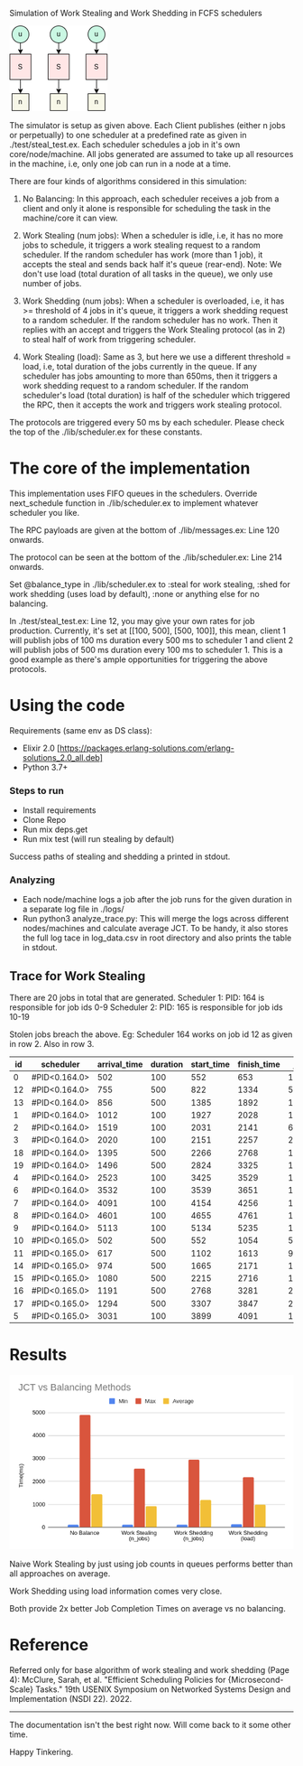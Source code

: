 
Simulation of Work Stealing and Work Shedding in FCFS schedulers


![alt text](./simulation_arch.png)

The simulator is setup as given above. Each Client publishes (either n jobs or perpetually) to one scheduler at a predefined rate as given in ./test/steal_test.ex. Each scheduler schedules a job in it's own core/node/machine. All jobs generated are assumed to take up all resources in the machine, i.e, only one job can run in a node at a time.

There are four kinds of algorithms considered in this simulation:

1. No Balancing: In this approach, each scheduler receives a job from a client and only it alone is responsible for scheduling the task in the machine/core it can view.

2. Work Stealing (num jobs): When a scheduler is idle, i.e, it has no more jobs to schedule, it triggers a work stealing request to a random scheduler. If the random scheduler has work (more than 1 job), it accepts the steal and sends back half it's queue (rear-end). Note: We don't use load (total duration of all tasks in the queue), we only use number of jobs.

3. Work Shedding (num jobs): When a scheduler is overloaded, i.e, it has >= threshold of 4 jobs in it's queue, it triggers a work shedding request to a random scheduler. If the random scheduler has no work. Then it replies with an accept and triggers the Work Stealing protocol (as in 2) to steal half of work from triggering scheduler.

4. Work Stealing (load): Same as 3, but here we use a different threshold = load, i.e, total duration of the jobs currently in the queue. If any scheduler has jobs amounting to more than 650ms, then it triggers a work shedding request to a random scheduler. If the random scheduler's load (total duration) is half of the scheduler which triggered the RPC, then it accepts the work and triggers work stealing protocol.

The protocols are triggered every 50 ms by each scheduler. Please check the top of the ./lib/scheduler.ex for these constants. 

# The core of the implementation

This implementation uses FIFO queues in the schedulers. Override next_schedule function in ./lib/scheduler.ex to implement whatever scheduler you like.

The RPC payloads are given at the bottom of ./lib/messages.ex: Line 120 onwards. 

The protocol can be seen at the bottom of the ./lib/scheduler.ex: Line 214 onwards.

Set @balance_type in ./lib/scheduler.ex to :steal for work stealing, :shed for work shedding (uses load by default), :none or anything else for no balancing.

In ./test/steal_test.ex: Line 12, you may give your own rates for job production. Currently, it's set at [[100, 500], [500, 100]], this mean, client 1 will publish jobs of 100 ms duration every 500 ms to scheduler 1 and client 2 will publish jobs of 500 ms duration every 100 ms to scheduler 1. This is a good example as there's ample opportunities for triggering the above protocols.

# Using the code

Requirements (same env as DS class):
- Elixir 2.0 [https://packages.erlang-solutions.com/erlang-solutions_2.0_all.deb] 
- Python 3.7+

### Steps to run
- Install requirements
- Clone Repo
- Run mix deps.get
- Run mix test (will run stealing by default)

Success paths of stealing and shedding a printed in stdout.

### Analyzing
- Each node/machine logs a job after the job runs for the given duration in a separate log file in ./logs/
- Run python3 analyze_trace.py:  This will merge the logs across different nodes/machines and calculate average JCT. To be handy, it also stores the full log tace in log_data.csv in root directory and also prints the table in stdout.


## Trace for Work Stealing

There are 20 jobs in total that are generated. 
Scheduler 1: PID: 164 is responsible for job ids 0-9
Scheduler 2: PID: 165 is responsible for job ids 10-19

Stolen jobs breach the above. Eg: Scheduler 164 works on job id 12 as given in row 2. Also in row 3.

|id |scheduler    |arrival_time|duration|start_time|finish_time|jct |
|---|-------------|------------|--------|----------|-----------|----|
|0  |#PID<0.164.0>|502         |100     |552       |653        |151 |
|12 |#PID<0.164.0>|755         |500     |822       |1334       |579 |
|13 |#PID<0.164.0>|856         |500     |1385      |1892       |1036|
|1  |#PID<0.164.0>|1012        |100     |1927      |2028       |1016|
|2  |#PID<0.164.0>|1519        |100     |2031      |2141       |622 |
|3  |#PID<0.164.0>|2020        |100     |2151      |2257       |237 |
|18 |#PID<0.164.0>|1395        |500     |2266      |2768       |1373|
|19 |#PID<0.164.0>|1496        |500     |2824      |3325       |1829|
|4  |#PID<0.164.0>|2523        |100     |3425      |3529       |1006|
|6  |#PID<0.164.0>|3532        |100     |3539      |3651       |119 |
|7  |#PID<0.164.0>|4091        |100     |4154      |4256       |165 |
|8  |#PID<0.164.0>|4601        |100     |4655      |4761       |160 |
|9  |#PID<0.164.0>|5113        |100     |5134      |5235       |122 |
|10 |#PID<0.165.0>|502         |500     |552       |1054       |552 |
|11 |#PID<0.165.0>|617         |500     |1102      |1613       |996 |
|14 |#PID<0.165.0>|974         |500     |1665      |2171       |1197|
|15 |#PID<0.165.0>|1080        |500     |2215      |2716       |1636|
|16 |#PID<0.165.0>|1191        |500     |2768      |3281       |2090|
|17 |#PID<0.165.0>|1294        |500     |3307      |3847       |2553|
|5  |#PID<0.165.0>|3031        |100     |3899      |4091       |1060|

# Results
![alt text](./result.png)

Naive Work Stealing by just using job counts in queues performs better than all approaches on average.

Work Shedding using load information comes very close.

Both provide 2x better Job Completion Times on average vs no balancing.

# Reference
Referred only for base algorithm of work stealing and work shedding (Page 4):
McClure, Sarah, et al. "Efficient Scheduling Policies for {Microsecond-Scale} Tasks." 19th USENIX Symposium on Networked Systems Design and Implementation (NSDI 22). 2022.

___
The documentation isn't the best right now. Will come back to it some other time.

Happy Tinkering.
